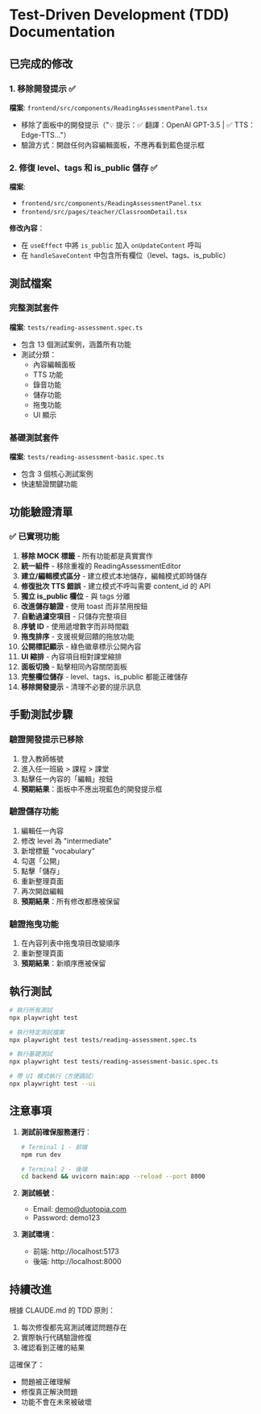 # Test-Driven Development (TDD) Documentation

## 已完成的修改

### 1. 移除開發提示 ✅
**檔案**: `frontend/src/components/ReadingAssessmentPanel.tsx`
- 移除了面板中的開發提示（"💡 提示：✅ 翻譯：OpenAI GPT-3.5 | ✅ TTS：Edge-TTS..."）
- 驗證方式：開啟任何內容編輯面板，不應再看到藍色提示框

### 2. 修復 level、tags 和 is_public 儲存 ✅
**檔案**: 
- `frontend/src/components/ReadingAssessmentPanel.tsx`
- `frontend/src/pages/teacher/ClassroomDetail.tsx`

**修改內容**：
- 在 `useEffect` 中將 `is_public` 加入 `onUpdateContent` 呼叫
- 在 `handleSaveContent` 中包含所有欄位（level、tags、is_public）

## 測試檔案

### 完整測試套件
**檔案**: `tests/reading-assessment.spec.ts`
- 包含 13 個測試案例，涵蓋所有功能
- 測試分類：
  - 內容編輯面板
  - TTS 功能
  - 錄音功能
  - 儲存功能
  - 拖曳功能
  - UI 顯示

### 基礎測試套件
**檔案**: `tests/reading-assessment-basic.spec.ts`
- 包含 3 個核心測試案例
- 快速驗證關鍵功能

## 功能驗證清單

### ✅ 已實現功能
1. **移除 MOCK 標籤** - 所有功能都是真實實作
2. **統一組件** - 移除重複的 ReadingAssessmentEditor
3. **建立/編輯模式區分** - 建立模式本地儲存，編輯模式即時儲存
4. **修復批次 TTS 錯誤** - 建立模式不呼叫需要 content_id 的 API
5. **獨立 is_public 欄位** - 與 tags 分離
6. **改進儲存驗證** - 使用 toast 而非禁用按鈕
7. **自動過濾空項目** - 只儲存完整項目
8. **序號 ID** - 使用遞增數字而非時間戳
9. **拖曳排序** - 支援視覺回饋的拖放功能
10. **公開標記顯示** - 綠色徽章標示公開內容
11. **UI 縮排** - 內容項目相對課堂縮排
12. **面板切換** - 點擊相同內容關閉面板
13. **完整欄位儲存** - level、tags、is_public 都能正確儲存
14. **移除開發提示** - 清理不必要的提示訊息

## 手動測試步驟

### 驗證開發提示已移除
1. 登入教師帳號
2. 進入任一班級 > 課程 > 課堂
3. 點擊任一內容的「編輯」按鈕
4. **預期結果**：面板中不應出現藍色的開發提示框

### 驗證儲存功能
1. 編輯任一內容
2. 修改 level 為 "intermediate"
3. 新增標籤 "vocabulary"
4. 勾選「公開」
5. 點擊「儲存」
6. 重新整理頁面
7. 再次開啟編輯
8. **預期結果**：所有修改都應被保留

### 驗證拖曳功能
1. 在內容列表中拖曳項目改變順序
2. 重新整理頁面
3. **預期結果**：新順序應被保留

## 執行測試

```bash
# 執行所有測試
npx playwright test

# 執行特定測試檔案
npx playwright test tests/reading-assessment.spec.ts

# 執行基礎測試
npx playwright test tests/reading-assessment-basic.spec.ts

# 帶 UI 模式執行（方便調試）
npx playwright test --ui
```

## 注意事項

1. **測試前確保服務運行**：
   ```bash
   # Terminal 1 - 前端
   npm run dev
   
   # Terminal 2 - 後端
   cd backend && uvicorn main:app --reload --port 8000
   ```

2. **測試帳號**：
   - Email: demo@duotopia.com
   - Password: demo123

3. **測試環境**：
   - 前端: http://localhost:5173
   - 後端: http://localhost:8000

## 持續改進

根據 CLAUDE.md 的 TDD 原則：
1. 每次修復都先寫測試確認問題存在
2. 實際執行代碼驗證修復
3. 確認看到正確的結果

這確保了：
- 問題被正確理解
- 修復真正解決問題
- 功能不會在未來被破壞